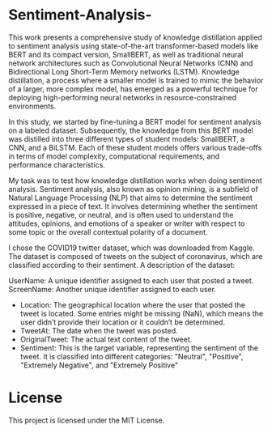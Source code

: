 # Sentiment-Analysis-


This work presents a comprehensive study of knowledge distillation
applied to sentiment analysis using state-of-the-art transformer-based models like
BERT and its compact version, SmallBERT, as well as traditional neural network
architectures such as Convolutional Neural Networks (CNN) and Bidirectional Long
Short-Term Memory networks (LSTM). Knowledge distillation, a process where a
smaller model is trained to mimic the behavior of a larger, more complex model, has
emerged as a powerful technique for deploying high-performing neural networks in
resource-constrained environments.

In this study, we started by fine-tuning a BERT model for sentiment analysis on a
labeled dataset. Subsequently, the knowledge from this BERT model was distilled
into three different types of student models: SmallBERT, a CNN, and a BiLSTM.
Each of these student models offers various trade-offs in terms of model complexity,
computational requirements, and performance characteristics.

My task was to test how knowledge distillation works when doing sentiment analysis.
Sentiment analysis, also known as opinion mining, is a subfield of Natural Language
Processing (NLP) that aims to determine the sentiment expressed in a piece of text.
It involves determining whether the sentiment is positive, negative, or neutral, and is
often used to understand the attitudes, opinions, and emotions of a speaker or writer
with respect to some topic or the overall contextual polarity of a document.

I chose the COVID19 twitter dataset, which was downloaded from Kaggle. The
dataset is composed of tweets on the subject of coronavirus, which are classified
according to their sentiment. A description of the dataset:

UserName: A unique identifier assigned to each user that posted a tweet.
ScreenName: Another unique identifier assigned to each user.
- Location: The geographical location where the user that posted the tweet is
located. Some entries might be missing (NaN), which means the user didn’t
provide their location or it couldn’t be determined.
- TweetAt: The date when the tweet was posted.
- OriginalTweet: The actual text content of the tweet.
- Sentiment: This is the target variable, representing the sentiment of the tweet.
It is classified into different categories: "Neutral", "Positive", "Extremely
Negative", and "Extremely Positive"

# License
This project is licensed under the MIT License. 
